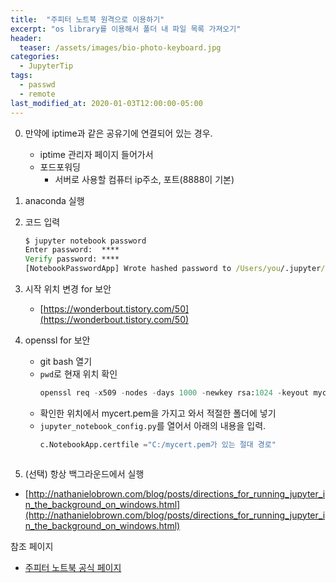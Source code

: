 ```yaml
---
title:  "주피터 노트북 원격으로 이용하기"
excerpt: "os library를 이용해서 폴더 내 파일 목록 가져오기"
header:
  teaser: /assets/images/bio-photo-keyboard.jpg
categories:
  - JupyterTip
tags:
  - passwd
  - remote
last_modified_at: 2020-01-03T12:00:00-05:00
---
```

0. 만약에 iptime과 같은 공유기에 연결되어 있는 경우.    
	- iptime 관리자 페이지 들어가서
	- 포드포워딩   
		- 서버로 사용할 컴퓨터 ip주소, 포트(8888이 기본)    
1. anaconda 실행   
2. 코드 입력   
	``` cmd
	$ jupyter notebook password
	Enter password:  ****
	Verify password: ****
	[NotebookPasswordApp] Wrote hashed password to /Users/you/.jupyter/jupyter_notebook_config.json
	```   

3.  시작 위치 변경 for 보안
	- [https://wonderbout.tistory.com/50](https://wonderbout.tistory.com/50)
4. openssl for 보안
	- git bash 열기
	- ```pwd```로 현재 위치 확인
		``` python
		openssl req -x509 -nodes -days 1000 -newkey rsa:1024 -keyout mycert.pem -out mycert.pem
		```
	-  확인한 위치에서 mycert.pem을 가지고 와서 적절한 폴더에 넣기
	- `jupyter_notebook_config.py`를 열어서 아래의 내용을 입력.   
		``` python
		c.NotebookApp.certfile ="C:/mycert.pem가 있는 절대 경로"
	```   
5. (선택) 항상 백그라운드에서 실행
- [http://nathanielobrown.com/blog/posts/directions_for_running_jupyter_in_the_background_on_windows.html](http://nathanielobrown.com/blog/posts/directions_for_running_jupyter_in_the_background_on_windows.html)

참조 페이지
- [주피터 노트북 공식 페이지](https://jupyter-notebook.readthedocs.io/en/stable/public_server.html)
<!--stackedit_data:
eyJoaXN0b3J5IjpbODQwMTc4MDUxLDEyMTc4MDAwMzRdfQ==
-->